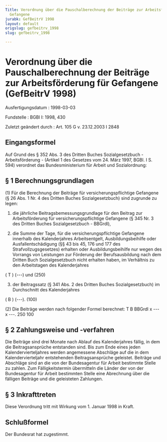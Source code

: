 ```yaml
---
Title: Verordnung über die Pauschalberechnung der Beiträge zur Arbeitsförderung für
  Gefangene
jurabk: GefBeitrV 1998
layout: default
origslug: gefbeitrv_1998
slug: gefbeitrv_1998

---
```


# Verordnung über die Pauschalberechnung der Beiträge zur Arbeitsförderung für Gefangene (GefBeitrV 1998)

Ausfertigungsdatum
:   1998-03-03

Fundstelle
:   BGBl I: 1998, 430

Zuletzt geändert durch
:   Art. 105 G v. 23.12.2003 I 2848


## Eingangsformel

Auf Grund des § 352 Abs. 3 des Dritten Buches Sozialgesetzbuch - Arbeitsförderung - (Artikel 1 des Gesetzes vom 24. März 1997, BGBl. I S. 594) verordnet das Bundesministerium für Arbeit und Sozialordnung:


## § 1 Berechnungsgrundlagen

(1) Für die Berechnung der Beiträge für versicherungspflichtige Gefangene (§ 26 Abs. 1 Nr. 4 des Dritten Buches Sozialgesetzbuch) sind zugrunde zu legen:

1.  die jährliche Beitragsbemessungsgrundlage für den Beitrag zur Arbeitsförderung für versicherungspflichtige Gefangene (§ 345 Nr. 3 des Dritten Buches Sozialgesetzbuch - BBGrdl),


2.  die Summe der Tage, für die versicherungspflichtige Gefangene innerhalb des Kalenderjahres Arbeitsentgelt, Ausbildungsbeihilfe oder Ausfallentschädigung (§§ 43 bis 45, 176 und 177 des Strafvollzugsgesetzes) erhalten oder Ausbildungsbeihilfe nur wegen des Vorrangs von Leistungen zur Förderung der Berufsausbildung nach dem Dritten Buch Sozialgesetzbuch nicht erhalten haben, im Verhältnis zu den Arbeitstagen des Kalenderjahres



( T )
(---) und
(250)

3.  der Beitragssatz (§ 341 Abs. 2 des Dritten Buches Sozialgesetzbuch) im Durchschnitt des Kalenderjahres



( B )
(---).
(100)

(2) Die Beiträge werden nach folgender Formel berechnet:
T     B
BBGrdl x --- x ---.
250   100


## § 2 Zahlungsweise und -verfahren

Die Beiträge sind drei Monate nach Ablauf des Kalenderjahres fällig, in dem die Beitragsansprüche entstanden sind. Bis zum Ende eines jeden Kalendervierteljahres werden angemessene Abschläge auf die in dem Kalendervierteljahr entstehenden Beitragsansprüche geleistet. Beiträge und Abschläge sind an die von der Bundesagentur für Arbeit bestimmte Stelle zu zahlen. Zum Fälligkeitstermin übermitteln die Länder der von der Bundesagentur für Arbeit bestimmten Stelle eine Abrechnung über die fälligen Beiträge und die geleisteten Zahlungen.


## § 3 Inkrafttreten

Diese Verordnung tritt mit Wirkung vom 1. Januar 1998 in Kraft.


## Schlußformel

Der Bundesrat hat zugestimmt.

